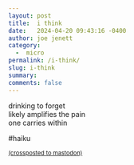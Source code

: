 ```yaml
---
layout: post
title:  i think
date:   2024-04-20 09:43:16 -0400
author: joe jenett
category:
  -  micro
permalink: /i-think/
slug: i-think
summary: 
comments: false
---
```

<p>
drinking to forget<br>
likely amplifies the pain<br>
one carries within
</p>

\#haiku 

<a href="https://brid.gy/publish/mastodon"><small>(crossposted to mastodon)</small></a>